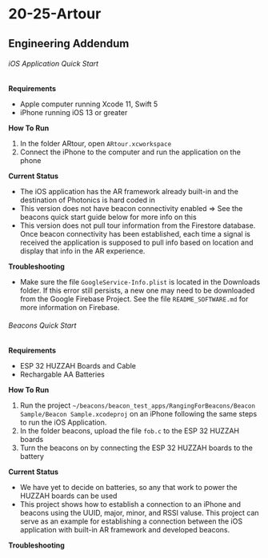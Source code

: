 # 20-25-Artour

## Engineering Addendum

###### iOS Application Quick Start

**Requirements**
* Apple computer running Xcode 11, Swift 5
* iPhone running iOS 13 or greater

**How To Run**
1. In the folder ARtour, open `ARtour.xcworkspace`
2. Connect the iPhone to the computer and run the application on the phone

**Current Status**
* The iOS application has the AR framework already built-in and the destination of Photonics is hard coded in
* This version does not have beacon connectivity enabled => See the beacons quick start guide below for more info on this
* This version does not pull tour information from the Firestore database. Once beacon connectivity has been established, each time a signal is received the application is supposed to pull info based on location and display that info in the AR experience.

**Troubleshooting**
* Make sure the file `GoogleService-Info.plist` is located in the Downloads folder. If this error still persists, a new one may need to be downloaded from the Google Firebase Project. See the file `README_SOFTWARE.md` for more information on Firebase.

###### Beacons Quick Start

**Requirements**
* ESP 32 HUZZAH Boards and Cable
* Rechargable AA Batteries

**How To Run**
1. Run the project `~/beacons/beacon_test_apps/RangingForBeacons/Beacon Sample/Beacon Sample.xcodeproj` on an iPhone following the same steps to run the iOS Application.
2. In the folder beacons, upload the file `fob.c` to the ESP 32 HUZZAH boards
3. Turn the beacons on by connecting the ESP 32 HUZZAH boards to the battery

**Current Status**
* We have yet to decide on batteries, so any that work to power the HUZZAH boards can be used
* This project shows how to establish a connection to an iPhone and beacons using the UUID, major, minor, and RSSI valuse. This project can serve as an example for establishing a connection between the iOS application with built-in AR framework and developed beacons.

**Troubleshooting**
